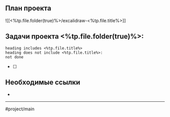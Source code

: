 ## План проекта
![[<%tp.file.folder(true)%>/excalidraw-<%tp.file.title%>]]
## Задачи проекта <%tp.file.folder(true)%>:
```tasks
heading includes <%tp.file.title%>
heading does not include <%tp.file.title%>:
not done
```
- [ ]
## Необходимые ссылки
- 
---
#project/main